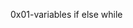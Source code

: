 0x01-variables if else while                                                                               

